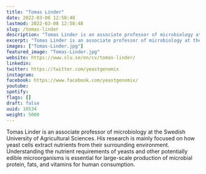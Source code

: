 ```yaml
---
title: "Tomas Linder"
date: 2022-03-08 12:58:48
lastmod: 2022-03-08 12:58:48
slug: /tomas-linder
description: "Tomas Linder is an associate professor of microbiology at the Swedish University of Agricultural Sciences. His research is mainly focused on how yeast cells extract nutrients from their surrounding environment. Understanding the nutrient requirements of yeasts and other potentially edible microorganisms is essential for large-scale production of microbial protein, fats, and vitamins for human consumption."
excerpt: "Tomas Linder is an associate professor of microbiology at the Swedish University of Agricultural Sciences. His research is mainly focused on how yeast cells extract nutrients from their surrounding environment. Understanding the nutrient requirements of yeasts and other potentially edible microorganisms is essential for large-scale production of microbial protein, fats, and vitamins for human consumption."
images: ["Tomas-Linder.jpg"]
featured_image: "Tomas-Linder.jpg"
website: https://www.slu.se/en/cv/tomas-linder/
linkedin: 
twitter: https://twitter.com/yeastgenomix
instagram: 
facebook: https://www.facebook.com/yeastgenomix/
youtube: 
spotify: 
flags: []
draft: false
uuid: 10534
weight: 5000
---
```

Tomas Linder is an associate professor of microbiology at the Swedish
University of Agricultural Sciences. His research is mainly focused on
how yeast cells extract nutrients from their surrounding environment.
Understanding the nutrient requirements of yeasts and other potentially
edible microorganisms is essential for large-scale production of
microbial protein, fats, and vitamins for human consumption.
